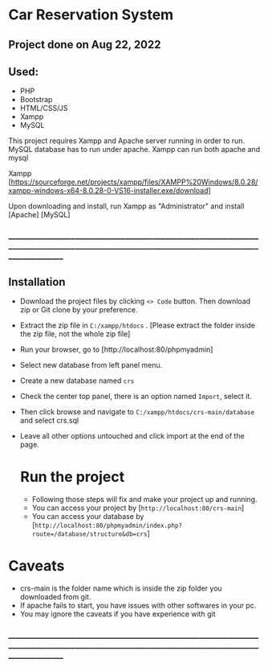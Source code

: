 # Car Reservation System

## Project done on Aug 22, 2022

## Used:
- PHP
- Bootstrap
- HTML/CSS/JS
- Xampp
- MySQL

This project requires Xampp and Apache server running in order to run. MySQL database has to run under apache. Xampp can run both apache and mysql

Xampp [https://sourceforge.net/projects/xampp/files/XAMPP%20Windows/8.0.28/xampp-windows-x64-8.0.28-0-VS16-installer.exe/download]

Upon downloading and install, run Xampp as "Administrator" and install [Apache] [MySQL]

### ______________________________________________________________________________________________________________________________________________

## Installation

- Download the project files by clicking `<> Code` button. Then download zip or Git clone by your preference.
- Extract the zip file in `C:/xampp/htdocs` . [Please extract the folder inside the zip file, not the whole zip file]
- Run your browser, go to [http://localhost:80/phpmyadmin]
- Select new database from left panel menu.
- Create a new database named `crs`
- Check the center top panel, there is an option named `Import`, select it.
- Then click browse and navigate to `C:/xampp/htdocs/crs-main/database` and select crs.sql
- Leave all other options untouched and click import at the end of the page.

  # Run the project
  - Following those steps will fix and make your project up and running.
  - You can access your project by [`http://localhost:80/crs-main`]
  - You can access your database by [`http://localhost:80/phpmyadmin/index.php?route=/database/structure&db=crs`]

# Caveats
  - crs-main is the folder name which is inside the zip folder you downloaded from git.
  - If apache fails to start, you have issues with other softwares in your pc.
  - You may ignore the caveats if you have experience with git

### ______________________________________________________________________________________________________________________________________________
